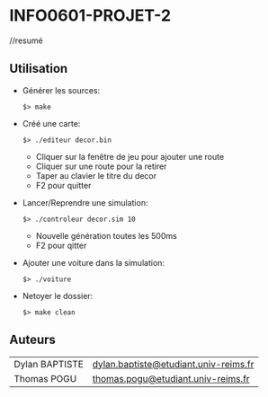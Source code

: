 # INFO0601-PROJET-2

//resumé

## Utilisation

- Générer les sources: 
    ```
    $> make
    ```
- Créé une carte: 
    ```
    $> ./editeur decor.bin
    ```
    - Cliquer sur la fenêtre de jeu pour ajouter une route
    - Cliquer sur une route pour la retirer
    - Taper au clavier le titre du decor
    - F2 pour quitter

- Lancer/Reprendre une simulation: 
    ```
    $> ./controleur decor.sim 10
    ```
    - Nouvelle génération toutes les 500ms
    - F2 pour qitter

- Ajouter une voiture dans la simulation: 
    ```
    $> ./voiture
    ```

- Netoyer le dossier: 
    ```
    $> make clean
    ```

## Auteurs
|||
|----------------|---------------------------------------|
| Dylan BAPTISTE | dylan.baptiste@etudiant.univ-reims.fr |
| Thomas POGU    | thomas.pogu@etudiant.univ-reims.fr    |
